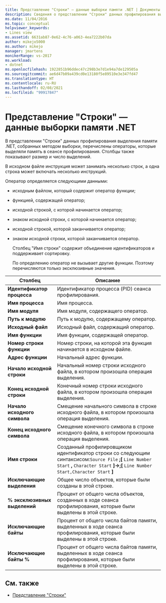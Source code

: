 ```yaml
---
title: Представление "Строки" — данные выборки памяти .NET | Документы Майкрософт
description: Сведения о представлении "Строки" данных профилирования выделения памяти .NET, где перечислены операторы, которые выделяли память в сеансе профилирования.
ms.date: 11/04/2016
ms.topic: conceptual
helpviewer_keywords:
- Lines view
ms.assetid: 6631ab87-0e62-4c76-a063-4ea7222b07da
author: mikejo5000
ms.author: mikejo
manager: jmartens
monikerRange: vs-2017
ms.workload:
- dotnet
ms.openlocfilehash: 1922851b96ddec47c298b3e7d1e94a7de129505a
ms.sourcegitcommit: ae6d47b09a439cd0e13180f5e89510e3e347fd47
ms.translationtype: HT
ms.contentlocale: ru-RU
ms.lasthandoff: 02/08/2021
ms.locfileid: "99917847"
---
```

# <a name="lines-view---net-memory-sampling-data"></a>Представление "Строки" — данные выборки памяти .NET
В представлении "Строки" данных профилирования выделения памяти .NET, собранных методом выборки, перечислены операторы, которые выделяли память в сеансе профилирования. Столбцы также показывают размер и число выделений.

 В исходном файле инструкция может занимать несколько строк, а одна строка может включать несколько инструкций.

 Оператор определяется следующими данными:

- исходным файлом, который содержит оператор функции;

- функцией, содержащей оператор;

- исходной строкой, с которой начинается оператор;

- знаком исходной строки, с которой начинается оператор;

- исходной строкой, которой заканчивается оператор;

- знаком исходной строки, которой заканчивается оператор.

  Столбец "Имя строки" содержит объединение идентификаторов и поддерживает сортировку.

  По определению оператор не вызывает другие функции. Поэтому перечисляются только эксклюзивные значения.

|Столбец|Описание|
|------------|-----------------|
|**Идентификатор процесса**|Идентификатор процесса (PID) сеанса профилирования.|
|**Имя процесса**|Имя процесса.|
|**Имя модуля**|Имя модуля, содержащего оператор.|
|**Путь к модулю**|Путь к модулю, содержащему оператор.|
|**Исходный файл**|Исходный файл, содержащий оператор.|
|**Имя функции**|Имя функции, содержащей оператор.|
|**Номер строки функции**|Номер строки, на которой эта функция начинается в исходном файле.|
|**Адрес функции**|Начальный адрес функции.|
|**Начало исходной строки**|Начальный номер строки исходного файла, в котором произошла операция выделения.|
|**Конец исходной строки**|Конечный номер строки исходного файла, в котором произошла операция выделения.|
|**Начало исходного символа**|Смещение начального символа в строке исходного файла, в котором произошла операция выделения.|
|**Конец исходного символа**|Смещение конечного символа в строке исходного файла, в котором произошла операция выделения.|
|**Имя строки**|Созданный профилировщиком идентификатор строки со следующим синтаксисом:`Source File` **;[** `Line Number Start` **,** `Character Start` **]->;[** `Line Number Start,Character Start` **]**|
|**Исключающие выделения**|Общее число объектов, которые были созданы в этой строке.|
|**% эксклюзивных выделений**|Процент от общего числа объектов, созданных в ходе сеанса профилирования, которые были выделены в этой строке.|
|**Исключающие байты**|Процент от общего числа байтов памяти, выделенных в ходе сеанса профилирования, которые были выделены в этой строке.|
|**Исключающие байты %**|Процент от общего числа байтов памяти, выделенных в ходе сеанса профилирования, которые были выделены в этой строке.|

## <a name="see-also"></a>См. также
- [Представление "Строки"](../profiling/lines-view-sampling-data.md)
